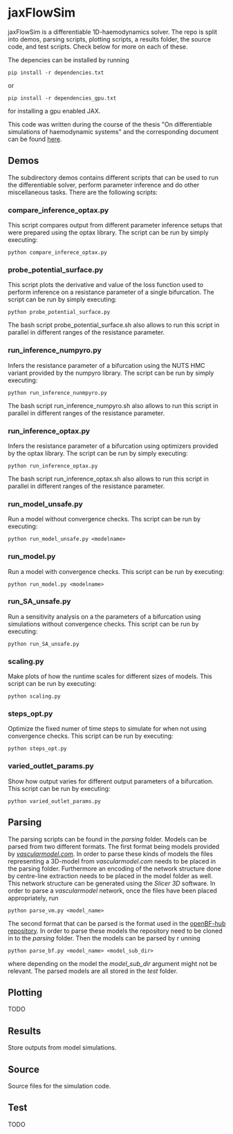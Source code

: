 # jaxFlowSim

jaxFlowSim is a differentiable 1D-haemodynamics solver. The repo is split into demos, parsing scripts, plotting scripts, a results folder, the source code, and test scripts. Check below for more on each of these.

The depencies can be installed by running
```
pip install -r dependencies.txt
```
or 
```
pip install -r dependencies_gpu.txt
```
for installing a gpu enabled JAX.

This code was written during the course of the thesis "On differentiable simulations of haemodynamic systems" and the corresponding document can be found [here](https://github.com/DiegoRenner/On-fast-simulations-of-cardiac-function).

## Demos

The subdirectory demos contains different scripts that can be used to run the differentiable solver, perform parameter inference and do other miscellaneous tasks. There are the following scripts:

### compare_inference_optax.py

This script compares output from different parameter inference setups that were prepared using the optax library. The script can be run by simply executing:

```
python compare_inferece_optax.py
```
### probe_potential_surface.py

This script plots the derivative and value of the loss function used to perform inference on a resistance parameter of a single bifurcation. The script can be run by simply executing:
```
python probe_potential_surface.py
```
The bash script probe_potential_surface.sh also allows to run this script in parallel in different ranges of the resistance parameter.

### run_inference_numpyro.py

Infers the resistance parameter of a bifurcation using the NUTS HMC variant provided by the numpyro library. The script can be run by simply executing:

```
python run_inference_nunmpyro.py
```
The bash script run_inference_numpyro.sh also allows to run this script in parallel in different ranges of the resistance parameter.
### run_inference_optax.py

Infers the resistance parameter of a bifurcation using optimizers provided by the optax library. The script can be run by simply executing:

```
python run_inference_optax.py
```
The bash script run_inference_optax.sh also allows to run this script in parallel in different ranges of the resistance parameter.

### run_model_unsafe.py
Run a model without convergence checks. Ths script can be run by executing:
```
python run_model_unsafe.py <modelname>
```

### run_model.py
Run a model with convergence checks. This script can be run by executing:
```
python run_model.py <modelname>
```

### run_SA_unsafe.py
Run a sensitivity analysis on a the parameters of a bifurcation using simulations without convergence checks. This script can be run by executing:
```
python run_SA_unsafe.py
```

### scaling.py
Make plots of how the runtime scales for different sizes of models. This script can be run by executing:
```
python scaling.py
```

### steps_opt.py
Optimize the fixed numer of time steps to simulate for when not using convergence checks. This script can be run by executing:
```
python steps_opt.py
```

### varied_outlet_params.py
Show how output varies for different output parameters of a bifurcation. This script can be run by executing:
```
python varied_outlet_params.py
```


## Parsing

The parsing scripts can be found in the *parsing* folder. Models can be parsed from two different formats. The first format being models provided by [*vascularmodel.com*](https://vascularmodel.com). In order to parse these kinds of models the files representing a 3D-model from *vascularmodel.com* needs to be placed in the parsing folder. Furthermore an encoding of the network structure done by centre-line extraction needs to be placed in the model folder as well. This network structure can be generated using the *Slicer 3D* software. In order to parse a *vascularmodel* network, once the files have been placed appropriately, run

```
python parse_vm.py <model_name>
```

The second format that can be parsed is the format used in the [openBF-hub repository](https://github.com/alemelis/openBF-hub). In order to parse these models the repository need to be cloned in to the *parsing* folder. Then the models can be parsed by r unning
 
```
python parse_bf.py <model_name> <model_sub_dir>
```

where depending on the model the *model_sub_dir* argument might not be relevant. The parsed models are all stored in the *test* folder.

## Plotting

TODO

## Results

Store outputs from model simulations.

## Source

Source files for the simulation code.

## Test

TODO
